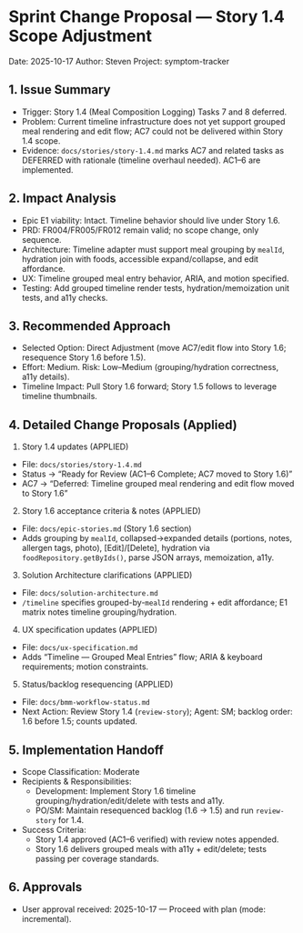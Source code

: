 # Sprint Change Proposal — Story 1.4 Scope Adjustment

Date: 2025-10-17
Author: Steven
Project: symptom-tracker

## 1. Issue Summary

- Trigger: Story 1.4 (Meal Composition Logging) Tasks 7 and 8 deferred.
- Problem: Current timeline infrastructure does not yet support grouped meal rendering and edit flow; AC7 could not be delivered within Story 1.4 scope.
- Evidence: `docs/stories/story-1.4.md` marks AC7 and related tasks as DEFERRED with rationale (timeline overhaul needed). AC1–6 are implemented.

## 2. Impact Analysis

- Epic E1 viability: Intact. Timeline behavior should live under Story 1.6.
- PRD: FR004/FR005/FR012 remain valid; no scope change, only sequence.
- Architecture: Timeline adapter must support meal grouping by `mealId`, hydration join with foods, accessible expand/collapse, and edit affordance.
- UX: Timeline grouped meal entry behavior, ARIA, and motion specified.
- Testing: Add grouped timeline render tests, hydration/memoization unit tests, and a11y checks.

## 3. Recommended Approach

- Selected Option: Direct Adjustment (move AC7/edit flow into Story 1.6; resequence Story 1.6 before 1.5).
- Effort: Medium. Risk: Low–Medium (grouping/hydration correctness, a11y details).
- Timeline Impact: Pull Story 1.6 forward; Story 1.5 follows to leverage timeline thumbnails.

## 4. Detailed Change Proposals (Applied)

1) Story 1.4 updates (APPLIED)
- File: `docs/stories/story-1.4.md`
- Status → “Ready for Review (AC1–6 Complete; AC7 moved to Story 1.6)”
- AC7 → “Deferred: Timeline grouped meal rendering and edit flow moved to Story 1.6”

2) Story 1.6 acceptance criteria & notes (APPLIED)
- File: `docs/epic-stories.md` (Story 1.6 section)
- Adds grouping by `mealId`, collapsed→expanded details (portions, notes, allergen tags, photo), [Edit]/[Delete], hydration via `foodRepository.getByIds()`, parse JSON arrays, memoization, a11y.

3) Solution Architecture clarifications (APPLIED)
- File: `docs/solution-architecture.md`
- `/timeline` specifies grouped-by-`mealId` rendering + edit affordance; E1 matrix notes timeline grouping/hydration.

4) UX specification updates (APPLIED)
- File: `docs/ux-specification.md`
- Adds “Timeline — Grouped Meal Entries” flow; ARIA & keyboard requirements; motion constraints.

5) Status/backlog resequencing (APPLIED)
- File: `docs/bmm-workflow-status.md`
- Next Action: Review Story 1.4 (`review-story`); Agent: SM; backlog order: 1.6 before 1.5; counts updated.

## 5. Implementation Handoff

- Scope Classification: Moderate
- Recipients & Responsibilities:
  - Development: Implement Story 1.6 timeline grouping/hydration/edit/delete with tests and a11y.
  - PO/SM: Maintain resequenced backlog (1.6 → 1.5) and run `review-story` for 1.4.
- Success Criteria:
  - Story 1.4 approved (AC1–6 verified) with review notes appended.
  - Story 1.6 delivers grouped meals with a11y + edit/delete; tests passing per coverage standards.

## 6. Approvals

- User approval received: 2025-10-17 — Proceed with plan (mode: incremental).

